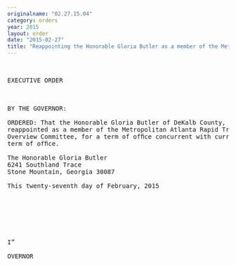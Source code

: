 ```yaml
---
originalname: "02.27.15.04"
category: orders
year: 2015
layout: order
date: "2015-02-27"
title: "Reappointing the Honorable Gloria Butler as a member of the Metropolitan Atlanta Rapid Transit Overview Committee"
---
```

<pre>
 

EXECUTIVE ORDER

 

BY THE GOVERNOR:

ORDERED: That the Honorable Gloria Butler of DeKalb County, Georgia, is
reappointed as a member of the Metropolitan Atlanta Rapid Transit
Overview Committee, for a term of ofﬁce concurrent with current
term of ofﬁce.

The Honorable Gloria Butler
6241 Southland Trace
Stone Mountain, Georgia 30087

This twenty-seventh day of February, 2015

 
 

 
        

I”

OVERNOR

 

</pre>

